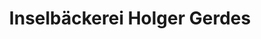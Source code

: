 ---
title: "Inselbäckerei Holger Gerdes"
url: /spiekeroog/inselbaeckerei-holger-gerdes/
shop: Bäckerei
---